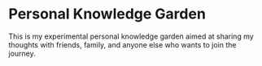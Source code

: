 # Personal Knowledge Garden
This is my experimental personal knowledge garden aimed at sharing my thoughts with friends, family, and anyone else who wants to join the journey.
